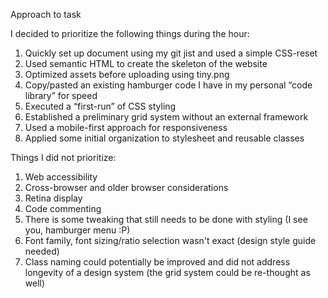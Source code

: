 Approach to task

I decided to prioritize the following things during the hour:
1. Quickly set up document using my git jist and used a simple CSS-reset
2. Used semantic HTML to create the skeleton of the website
3. Optimized assets before uploading using tiny.png
4. Copy/pasted an existing hamburger code I have in my personal “code library” for speed
5. Executed a “first-run” of CSS styling
6. Established a preliminary grid system without an external framework
7. Used a mobile-first approach for responsiveness
8. Applied some initial organization to stylesheet and reusable classes

Things I did not prioritize:
1. Web accessibility
2. Cross-browser and older browser considerations
3. Retina display
4. Code commenting
5. There is some tweaking that still needs to be done with styling (I see you, hamburger menu :P)
6. Font family, font sizing/ratio selection wasn't exact (design style guide needed)
7. Class naming could potentially be improved and did not address longevity of a design system (the grid system could be re-thought as well)
